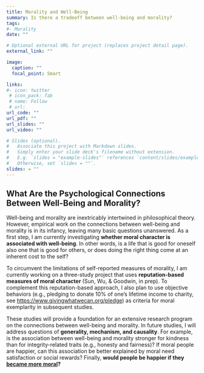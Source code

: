 ```yaml
---
title: Morality and Well-Being
summary: Is there a tradeoff between well-being and morality?
tags:
#- Morality
date: ""

# Optional external URL for project (replaces project detail page).
external_link: ""

image:
  caption: ""
  focal_point: Smart

links:
#- icon: twitter
 # icon_pack: fab
 # name: Follow
 # url: 
url_code: ""
url_pdf: ""
url_slides: ""
url_video: ""

# Slides (optional).
#   Associate this project with Markdown slides.
#   Simply enter your slide deck's filename without extension.
#   E.g. `slides = "example-slides"` references `content/slides/example-slides.md`.
#   Otherwise, set `slides = ""`.
slides: = ""
---
```


## What Are the Psychological Connections Between Well-Being and Morality?

Well-being and morality are inextricably intertwined in philosophical theory. However, empirical work on the connections between well-being and morality is in its infancy, leaving many basic questions unanswered. As a first step, I am currently investigating **whether moral character is associated with well-being**. In other words, is a life that is good for oneself also one that is good for others, or does doing the right thing come at an inherent cost to the self? 

To circumvent the limitations of self-reported measures of morality, I am currently working on a three-study project that uses **reputation-based measures of moral character** (Sun, Wu, & Goodwin, in prep). To complement this reputation-based approach, I also plan to use objective behaviors (e.g., pledging to donate 10% of one’s lifetime income to charity, see https://www.givingwhatwecan.org/pledge) as criteria for moral exemplarity in subsequent studies.

These studies will provide a foundation for an extensive research program on the connections between well-being and morality. In future studies, I will address questions of **generality, mechanism, and causality**. For example, is the association between well-being and morality stronger for kindness than for integrity-related traits (e.g., honesty and fairness)? If moral people are happier, can this association be better explained by moral need satisfaction or social rewards? Finally, **would people be happier if they [became more moral](https://jessiesun.me/research/moralimprovement/)?**